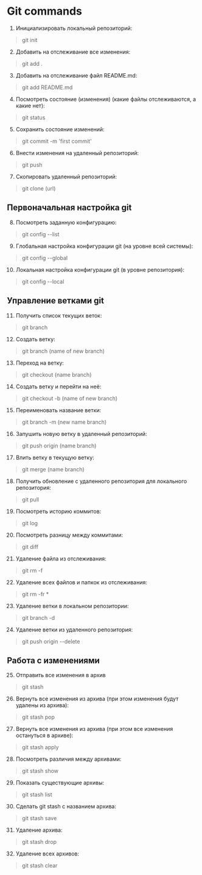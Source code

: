 # Git commands
1. Инициализировать локальный репозиторий:
>  git init 
2. Добавить на отслеживание все изменения:
>  git add . 
3. Добавить на отслеживание файл README.md:
>  git add README.md 
4. Посмотреть состояние (изменения) (какие файлы отслеживаются, а какие нет):
>  git status
5. Сохранить состояние изменений: 
>  git commit -m 'first commit'
6. Внести изменения на удаленный репозиторий:
>  git push
7. Скопировать удаленный репозиторий:
>  git clone (url)
## Первоначальная настройка git
8. Посмотреть заданную конфигурацию:
>  git config --list
9. Глобальная настройка конфигурации git (на уровне всей системы):
>  git config --global
10. Локальная настройка конфигурации git (в уровне репозитория):
>  git config --local
## Управление ветками git
11. Получить список текущих веток:
>  git branch
12. Создать ветку:
>  git branch (name of new branch)
13. Переход на ветку:
>  git checkout (name branch)
14. Создать ветку и перейти на неё:
>  git checkout -b (name of new branch)
15. Переименовать название ветки:
>  git branch -m (new name branch)
16. Запушить новую ветку в удаленный репозиторий:
>  git push origin (name branch)
17. Влить ветку в текущую ветку:
>  git merge (name branch)
18. Получить обновление с удаленного репозитория для локального репозитория:
>  git pull
19. Посмотреть историю коммитов:
>  git log
20. Посмотреть разницу между коммитами:
>  git diff
21. Удаление файла из отслеживания:
>  git rm -f
22. Удаление всех файлов и папкок из отслеживания:
>  git rm -fr *
23. Удаление ветки в локальном репозитории:
>  git branch -d
24. Удаление ветки из удаленного репозитория:
>  git push origin --delete
## Работа с изменениями
25. Отправить все изменения в архив
>  git stash
26. Вернуть все изменения из архива (при этом изменения будут удалены из архива):
>  git stash pop
27. Вернуть все изменения из архива (при этом все изменения остануться в архиве):
>  git stash apply
28. Посмотреть различия между архивами:
>  git stash show
29. Показать существующие архивы:
>  git stash list
30. Сделать git stash c названием архива:
>  git stash save
31. Удаление архива:
>  git stash drop
32. Удаление всех архивов:
>  git stash clear
